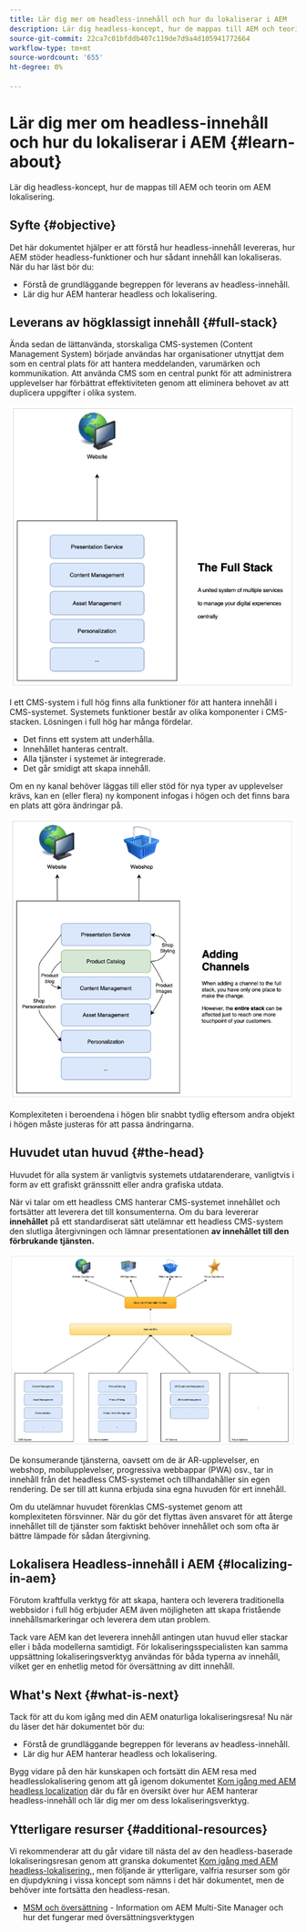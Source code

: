 ```yaml
---
title: Lär dig mer om headless-innehåll och hur du lokaliserar i AEM
description: Lär dig headless-koncept, hur de mappas till AEM och teorin om AEM lokalisering.
source-git-commit: 22ca7c01bfddb407c119de7d9a4d105941772664
workflow-type: tm+mt
source-wordcount: '655'
ht-degree: 0%

---
```


# Lär dig mer om headless-innehåll och hur du lokaliserar i AEM {#learn-about}

Lär dig headless-koncept, hur de mappas till AEM och teorin om AEM lokalisering.

## Syfte {#objective}

Det här dokumentet hjälper er att förstå hur headless-innehåll levereras, hur AEM stöder headless-funktioner och hur sådant innehåll kan lokaliseras. När du har läst bör du:

* Förstå de grundläggande begreppen för leverans av headless-innehåll.
* Lär dig hur AEM hanterar headless och lokalisering.

## Leverans av högklassigt innehåll {#full-stack}

Ända sedan de lättanvända, storskaliga CMS-systemen (Content Management System) började användas har organisationer utnyttjat dem som en central plats för att hantera meddelanden, varumärken och kommunikation. Att använda CMS som en central punkt för att administrera upplevelser har förbättrat effektiviteten genom att eliminera behovet av att duplicera uppgifter i olika system.

![Klassisk CMS i full hög](/help/journey-headless/developer/assets/full-stack.png)

I ett CMS-system i full hög finns alla funktioner för att hantera innehåll i CMS-systemet. Systemets funktioner består av olika komponenter i CMS-stacken. Lösningen i full hög har många fördelar.

* Det finns ett system att underhålla.
* Innehållet hanteras centralt.
* Alla tjänster i systemet är integrerade.
* Det går smidigt att skapa innehåll.

Om en ny kanal behöver läggas till eller stöd för nya typer av upplevelser krävs, kan en (eller flera) ny komponent infogas i högen och det finns bara en plats att göra ändringar på.

![Lägga till en ny kanal i högen](/help/journey-headless/developer/assets/adding-channel.png)

Komplexiteten i beroendena i högen blir snabbt tydlig eftersom andra objekt i högen måste justeras för att passa ändringarna.

## Huvudet utan huvud {#the-head}

Huvudet för alla system är vanligtvis systemets utdatarenderare, vanligtvis i form av ett grafiskt gränssnitt eller andra grafiska utdata.

När vi talar om ett headless CMS hanterar CMS-systemet innehållet och fortsätter att leverera det till konsumenterna. Om du bara levererar **innehållet** på ett standardiserat sätt utelämnar ett headless CMS-system den slutliga återgivningen och lämnar presentationen **av innehållet till den förbrukande tjänsten.**

![Headless CMS](/help/journey-headless/developer/assets/headless-cms.png)

De konsumerande tjänsterna, oavsett om de är AR-upplevelser, en webshop, mobilupplevelser, progressiva webbappar (PWA) osv., tar in innehåll från det headless CMS-systemet och tillhandahåller sin egen rendering. De ser till att kunna erbjuda sina egna huvuden för ert innehåll.

Om du utelämnar huvudet förenklas CMS-systemet genom att komplexiteten försvinner. När du gör det flyttas även ansvaret för att återge innehållet till de tjänster som faktiskt behöver innehållet och som ofta är bättre lämpade för sådan återgivning.

## Lokalisera Headless-innehåll i AEM {#localizing-in-aem}

Förutom kraftfulla verktyg för att skapa, hantera och leverera traditionella webbsidor i full hög erbjuder AEM även möjligheten att skapa fristående innehållsmarkeringar och leverera dem utan problem.

Tack vare AEM kan det leverera innehåll antingen utan huvud eller stackar eller i båda modellerna samtidigt. För lokaliseringsspecialisten kan samma uppsättning lokaliseringsverktyg användas för båda typerna av innehåll, vilket ger en enhetlig metod för översättning av ditt innehåll.

## What&#39;s Next {#what-is-next}

Tack för att du kom igång med din AEM onaturliga lokaliseringsresa! Nu när du läser det här dokumentet bör du:

* Förstå de grundläggande begreppen för leverans av headless-innehåll.
* Lär dig hur AEM hanterar headless och lokalisering.

Bygg vidare på den här kunskapen och fortsätt din AEM resa med headlesslokalisering genom att gå igenom dokumentet [Kom igång med AEM headless localization](getting-started.md) där du får en översikt över hur AEM hanterar headless-innehåll och lär dig mer om dess lokaliseringsverktyg.

## Ytterligare resurser {#additional-resources}

Vi rekommenderar att du går vidare till nästa del av den headless-baserade lokaliseringsresan genom att granska dokumentet [Kom igång med AEM headless-lokalisering,](getting-started.md), men följande är ytterligare, valfria resurser som gör en djupdykning i vissa koncept som nämns i det här dokumentet, men de behöver inte fortsätta den headless-resan.

* [MSM och översättning](/help/sites-cloud/administering/msm-and-translation.md)  - Information om AEM Multi-Site Manager och hur det fungerar med översättningsverktygen
